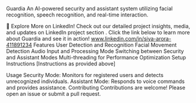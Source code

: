 Guardia
An AI-powered security and assistant system utilizing facial recognition, speech recognition, and real-time interaction.

📢 Explore More on LinkedIn!
Check out our detailed project insights, media, and updates on LinkedIn project section . Click the link below to learn more about Guardia and see it in action! 
www.linkedin.com/in/siya-arora-411891234
Features
User Detection and Recognition
Facial Movement Detection
Audio Input and Processing
Mode Switching between Security and Assistant Modes
Multi-threading for Performance Optimization
Setup Instructions
[Instructions as provided above]

Usage
Security Mode: Monitors for registered users and detects unrecognized individuals.
Assistant Mode: Responds to voice commands and provides assistance.
Contributing
Contributions are welcome! Please open an issue or submit a pull request.


